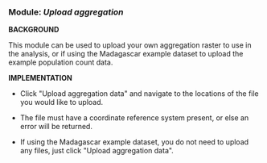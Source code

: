 ### **Module:** ***Upload aggregation***

**BACKGROUND**

This module can be used to upload your own aggregation raster to use in the analysis, or if using the Madagascar example dataset to upload the example population count data.

**IMPLEMENTATION**

- Click "Upload aggregation data" and navigate to the locations of the file you would like to upload.

- The file must have a coordinate reference system present, or else an error will be returned. 

- If using the Madagascar example dataset, you do not need to upload any files, just click "Upload aggregation data".



